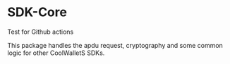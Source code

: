 # SDK-Core

Test for Github actions

This package handles the apdu request, cryptography and some common logic for other CoolWalletS SDKs.
